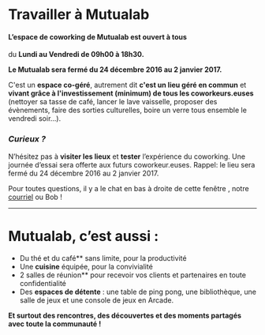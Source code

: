 # Travailler à Mutualab 
#### L’espace de coworking de Mutualab est ouvert à tous
du **Lundi au Vendredi de 09h00 à 18h30.**

**Le Mutualab sera fermé du 24 décembre 2016 au 2 janvier 2017.**

C'est un **espace co-géré**, autrement dit **c'est un lieu géré en commun** et **vivant grâce à l'investissement (minimum) de tous les coworkeurs.euses** (nettoyer sa tasse de café, lancer le lave vaisselle, proposer des évènements, faire des sorties culturelles, boire un verre tous ensemble le vendredi soir...). 

### _Curieux ?_

N’hésitez pas à **visiter les lieux** et **tester** l’expérience du coworking. Une journée d’essai sera offerte aux futurs coworkeur.euses. Rappel: le lieu sera fermé du 24 décembre 2016 au 2 janvier 2017. 

Pour toutes questions, il y a le chat en bas à droite de cette fenêtre , notre [courriel](mailto:mutualab@coworkinglille.com) ou Bob !

 ---
# Mutualab, c’est aussi :
*   Du thé et du café** sans limite, pour la productivité
*   Une **cuisine** équipée, pour la convivialité
*   2 salles de réunion** pour recevoir vos clients et partenaires en toute confidentialité
*   Des **espaces de détente** : une table de ping pong, une bibliothèque, une salle de jeux et une console de jeux en Arcade.

**Et surtout des rencontres, des découvertes et des moments partagés avec toute la communauté !**
